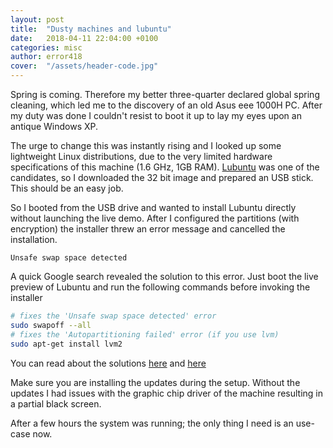 ```yaml
---
layout: post
title:  "Dusty machines and lubuntu"
date:   2018-04-11 22:04:00 +0100
categories: misc
author: error418
cover:  "/assets/header-code.jpg"
---
```


Spring is coming. Therefore my better three-quarter declared global spring cleaning, which led me to the discovery of an old Asus eee 1000H PC. After my duty was done I couldn't resist to boot it up to lay my eyes upon an antique Windows XP.

The urge to change this was instantly rising and I looked up some lightweight Linux distributions, due to the very limited hardware specifications of this machine (1.6 GHz, 1GB RAM). [Lubuntu](lubuntu) was one of the candidates, so I downloaded the 32 bit image and prepared an USB stick. This should be an easy job.

So I booted from the USB drive and wanted to install Lubuntu directly without launching the live demo.
After I configured the partitions (with encryption) the installer threw an error message and cancelled the installation.

```
Unsafe swap space detected
```

A quick Google search revealed the solution to this error. Just boot the live preview of Lubuntu and run the following commands before invoking the installer

```bash
# fixes the 'Unsafe swap space detected' error
sudo swapoff --all
# fixes the 'Autopartitioning failed' error (if you use lvm)
sudo apt-get install lvm2
```

You can read about the solutions [here](swap) and [here](autopart)

Make sure you are installing the updates during the setup. Without the updates I had issues with the graphic chip driver of the machine resulting in a partial black screen.

After a few hours the system was running; the only thing I need is an use-case now.

[lubuntu]: https://lubuntu.net/
[swap]: https://askubuntu.com/questions/393418/unsafe-swap-space-detected
[autopart]: https://askubuntu.com/questions/845401/installing-lubuntu-16-10-with-encrytion
[graphics]: https://www.reddit.com/r/Lubuntu/comments/77ll3u/did_anyone_last_night_who_updated_to_1710_get/dorxkn5/
